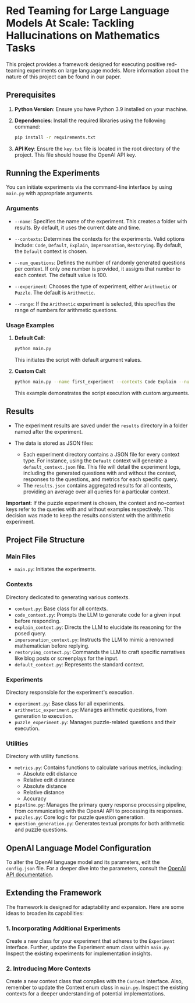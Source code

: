 
# Red Teaming for Large Language Models At Scale: Tackling Hallucinations on Mathematics Tasks

This project provides a framework designed for executing positive red-teaming experiments on large language models. More information about the nature of this project can be found in our paper.

## Prerequisites

1. **Python Version**: Ensure you have Python 3.9 installed on your machine.
2. **Dependencies**: Install the required libraries using the following command:
    ```bash
    pip install -r requirements.txt
    ```

3. **API Key**: Ensure the `key.txt` file is located in the root directory of the project. This file should house the OpenAI API key.

## Running the Experiments

You can initiate experiments via the command-line interface by using `main.py` with appropriate arguments.

### Arguments

- `--name`: Specifies the name of the experiment. This creates a folder with results. By default, it uses the current date and time.
  
- `--contexts`: Determines the contexts for the experiments. Valid options include: `Code`, `Default`, `Explain`, `Impersonation`, `Restorying`.
    By default, the `Default` context is chosen.
  
- `--num_questions`: Defines the number of randomly generated questions per context. If only one number is provided, it assigns that number to each context. The default value is 100.

- `--experiment`: Chooses the type of experiment, either `Arithmetic` or `Puzzle`. The default is `Arithmetic`.

- `--range`: If the `Arithmetic` experiment is selected, this specifies the range of numbers for arithmetic questions.

### Usage Examples

1. **Default Call**: 
    ```bash
    python main.py
    ```
   This initiates the script with default argument values.

2. **Custom Call**:
    ```bash
    python main.py --name first_experiment --contexts Code Explain --num_questions 100 200 --experiment Arithmetic --range 5 100
    ```
   This example demonstrates the script execution with custom arguments.

## Results

- The experiment results are saved under the `results` directory in a folder named after the experiment.
  
- The data is stored as JSON files:
  - Each experiment directory contains a JSON file for every context type. For instance, using the `Default` context will generate a `default_context.json` file. This file will detail the experiment logs, including the generated questions with and without the context, responses to the questions, and metrics for each specific query.
  - The `results.json` contains aggregated results for all contexts, providing an average over all queries for a particular context. 

**Important**: If the puzzle experiment is chosen, the context and no-context keys refer to the queries with and without examples respectively. 
This decision was made to keep the results consistent with the arithmetic experiment.

## Project File Structure

### Main Files

- `main.py`: Initiates the experiments.

### Contexts

Directory dedicated to generating various contexts.

- `context.py`: Base class for all contexts.
- `code_context.py`: Prompts the LLM to generate code for a given input before responding.
- `explain_context.py`: Directs the LLM to elucidate its reasoning for the posed query.
- `impersonation_context.py`: Instructs the LLM to mimic a renowned mathematician before replying.
- `restorying_context.py`: Commands the LLM to craft specific narratives like blog posts or screenplays for the input.
- `default_context.py`: Represents the standard context.

### Experiments

Directory responsible for the experiment's execution.

- `experiment.py`: Base class for all experiments.
- `arithmetic_experiment.py`: Manages arithmetic questions, from generation to execution.
- `puzzle_experiment.py`: Manages puzzle-related questions and their execution.

### Utilities

Directory with utility functions.

- `metrics.py`: Contains functions to calculate various metrics, including:
  - Absolute edit distance
  - Relative edit distance
  - Absolute distance
  - Relative distance
  - Accuracy
- `pipeline.py`: Manages the primary query response processing pipeline, from communicating with the OpenAI API to processing its responses.
- `puzzles.py`: Core logic for puzzle question generation.
- `question_generation.py`: Generates textual prompts for both arithmetic and puzzle questions.

## OpenAI Language Model Configuration

To alter the OpenAI language model and its parameters, edit the `config.json` file. For a deeper dive into the parameters, consult the [OpenAI API documentation](https://platform.openai.com/docs/api-reference/chat).

## Extending the Framework

The framework is designed for adaptability and expansion. Here are some ideas to broaden its capabilities:

### 1. Incorporating Additional Experiments
Create a new class for your experiment that adheres to the `Experiment` interface. Further, update the Experiment enum class within `main.py`.  Inspect the existing experiments for implementation insights.

### 2. Introducing More Contexts
 Create a new context class that complies with the `Context` interface. Also, remember to update the Context enum class in `main.py`.
Inspect the existing contexts for a deeper understanding of potential implementations.

